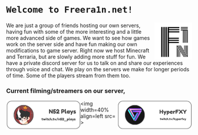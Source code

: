  <link rel="preconnect" href="https://fonts.googleapis.com">
<link rel="preconnect" href="https://fonts.gstatic.com" crossorigin>
<link href="https://fonts.googleapis.com/css2?family=Zen+Tokyo+Zoo&display=swap" rel="stylesheet"> 

# `Welcome to Freera1n.net!`

<img width=20% align=right src= https://raw.githubusercontent.com/jamesaharris/hostingstuff/freera1n/freera1nbig.png>

We are just a group of friends hosting our own servers, having fun with some of the more interesting and a little more advanced side of games. We want to see how games work on the server side and have fun making our own modifications to game server. Right now we host Minecraft and Terraria, but are slowly adding more stuff for fun. We have a private discord server for us to talk on and share our experiences through voice and chat. We play on the servers we make for longer periods of time. Some of the players stream from them too. 

### Current filming/streamers on our server, 

<p align=center><img width=40% align=left src= https://raw.githubusercontent.com/jamesaharris/hostingstuff/freera1n/n52.png> <img width=40% align=right src= https://raw.githubusercontent.com/jamesaharris/hostingstuff/freera1n/hyper.png> </p align=center>


<img width=40% align=left src= >

